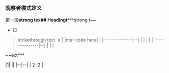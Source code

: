 
### 观察者模式定义
第一段**strong tex## Headingt*****strong t~~

 - [ ] 

> strikethrough text
> `e
|
|nter code here|  |
|--------------|--|
|              |  |
|  |
|--------------|--|
|              |  |


~~ext***

|1| ||
|--|--|
| 2 |2  |

<!--stackedit_data:
eyJoaXN0b3J5IjpbMTA5ODU3NDExNiwxNzkxOTQwMTI4XX0=
-->